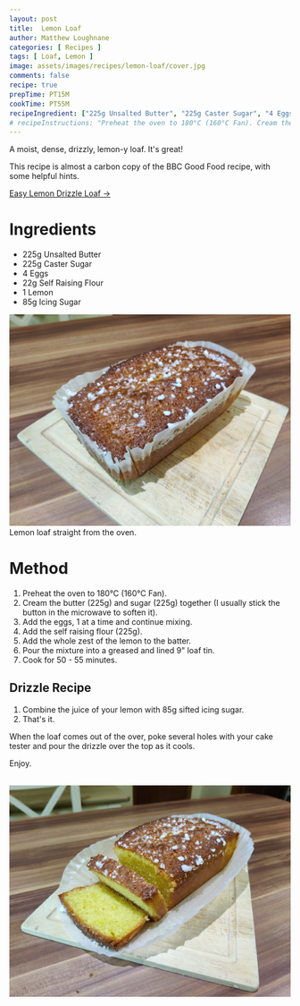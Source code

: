 ```yaml
---
layout: post
title:  Lemon Loaf
author: Matthew Loughnane
categories: [ Recipes ]
tags: [ Loaf, Lemon ]
image: assets/images/recipes/lemon-loaf/cover.jpg
comments: false
recipe: true
prepTime: PT15M
cookTime: PT55M
recipeIngredient: ["225g Unsalted Butter", "225g Caster Sugar", "4 Eggs", "22g Self Raising Flour", "1 Lemon", "85g Icing Sugar"]
# recipeInstructions: "Preheat the oven to 180°C (160°C Fan). Cream the butter (225g) and sugar (225g) together (I usually stick the button in the microwave to soften it). Add the eggs, 1 at a time and continue mixing. Add the self raising flour (225g). Add the whole zest of the lemon to the batter. Pour the mixture into a greased and lined 9" loaf tin. Cook for 50 - 55 minutes."
---
```


A moist, dense, drizzly, lemon-y loaf. It's great!

This recipe is almost a carbon copy of the BBC Good Food recipe, with some helpful hints.

<a target="_blank" href="https://www.bbc.co.uk/food/recipes/easy_lemon_drizzle_cake_78533" class="btn badge-primary">Easy Lemon Drizzle Loaf &rarr;</a>

# Ingredients

-   225g Unsalted Butter
-	225g Caster Sugar
-	4 Eggs
-	22g Self Raising Flour
-	1 Lemon
-	85g Icing Sugar

![Lemon Loaf](/assets/images/recipes/lemon-loaf/from-the-oven.jpg)
Lemon loaf straight from the oven.

# Method

1. Preheat the oven to 180°C (160°C Fan).
2. Cream the butter (225g) and sugar (225g) together (I usually stick the button in the microwave to soften it).
3. Add the eggs, 1 at a time and continue mixing.
4. Add the self raising flour (225g).
5. Add the whole zest of the lemon to the batter.
6. Pour the mixture into a greased and lined 9" loaf tin.
7. Cook for 50 - 55 minutes.

## Drizzle Recipe
1. Combine the juice of your lemon with 85g sifted icing sugar.
2. That's it.

When the loaf comes out of the over, poke several holes with your cake tester and pour the drizzle over the top as it cools.

Enjoy.

<br/>

<div class="wider-image">
    <img class="featured-image lazyimg" src="/assets/images/recipes/lemon-loaf/final.jpg" alt="Zooming in on Lemon Loaf">
</div>
